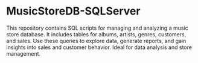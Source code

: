 # MusicStoreDB-SQLServer
This repository contains SQL scripts for managing and analyzing a music store database. It includes tables for albums, artists, genres, customers, and sales. Use these queries to explore data, generate reports, and gain insights into sales and customer behavior. Ideal for data analysis and store management.
